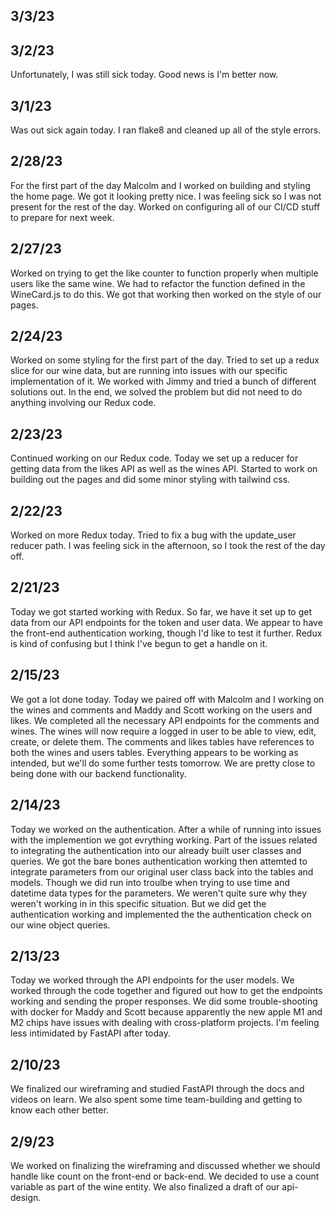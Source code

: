 ## 3/3/23



## 3/2/23

Unfortunately, I was still sick today. Good news is I'm better now.

## 3/1/23

Was out sick again today. I ran flake8 and cleaned up all of the style errors.

## 2/28/23

For the first part of the day Malcolm and I worked on building and styling the home page. We got it looking pretty nice. I was feeling sick so I was not present for the rest of the day. Worked on configuring all of our CI/CD stuff to prepare for next week.

## 2/27/23

Worked on trying to get the like counter to function properly when multiple users like the same wine. We had to refactor the function defined in the WineCard.js to do this. We got that working then worked on the style of our pages.

## 2/24/23

Worked on some styling for the first part of the day. Tried to set up a redux slice for our wine data, but are running into issues with our specific implementation of it. We worked with Jimmy and tried a bunch of different solutions out. In the end, we solved the problem but did not need to do anything involving our Redux code.

## 2/23/23

Continued working on our Redux code. Today we set up a reducer for getting data from the likes API as well as the wines API. Started to work on building out the pages and did some minor styling with tailwind css.

## 2/22/23

Worked on more Redux today. Tried to fix a bug with the update_user reducer path. I was feeling sick in the afternoon, so I took the rest of the day off.

## 2/21/23

Today we got started working with Redux. So far, we have it set up to get data from our API endpoints for the token and user data. We appear to have the front-end authentication working, though I'd like to test it further. Redux is kind of confusing but I think I've begun to get a handle on it.

## 2/15/23

We got a lot done today. Today we paired off with Malcolm and I working on the wines and comments and Maddy and Scott working on the users and likes. We completed all the necessary API endpoints for the comments and wines. The wines will now require a logged in user to be able to view, edit, create, or delete them. The comments and likes tables have references to both the wines and users tables. Everything appears to be working as intended, but we'll do some further tests tomorrow. We are pretty close to being done with our backend functionality.

## 2/14/23

Today we worked on the authentication. After a while of running into issues with the implemention we got evrything working. Part of the issues related to integrating the authentication into our already built user classes and queries. We got the bare bones authentication working then attemted to integrate parameters from our original user class back into the tables and models. Though we did run into troulbe when trying to use time and datetime data types for the parameters. We weren't quite sure why they weren't working in in this specific situation. But we did get the authentication working and implemented the the authentication check on our wine object queries.

## 2/13/23

Today we worked through the API endpoints for the user models.  We worked through the code together and figured out how to get the endpoints working and sending the proper responses.  We did some trouble-shooting with docker for Maddy and Scott because apparently the new apple M1 and M2 chips have issues with dealing with cross-platform projects. I'm feeling less intimidated by FastAPI after today.

## 2/10/23

We finalized our wireframing and studied FastAPI through the docs and videos on learn. We also spent some time team-building and getting to know each other better.

## 2/9/23

We worked on finalizing the wireframing and discussed whether we should handle like count on the front-end or back-end. We decided to use a count variable as part of the wine entity. We also finalized a draft of our api-design.
